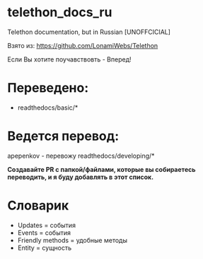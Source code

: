# telethon_docs_ru
Telethon documentation, but in Russian [UNOFFCICIAL]

Взято из: https://github.com/LonamiWebs/Telethon

Если Вы хотите поучавствовть - Вперед!
# Переведено:

- readthedocs/basic/*

# Ведется перевод:

apepenkov -  перевожу readthedocs/developing/*


**Создавайте PR с папкой/файлами, которые вы собираетесь переводить, и я буду добавлять в этот список.**

# Словарик

- Updates = события
- Events = события
- Friendly methods = удобные методы
- Entity = сущность
